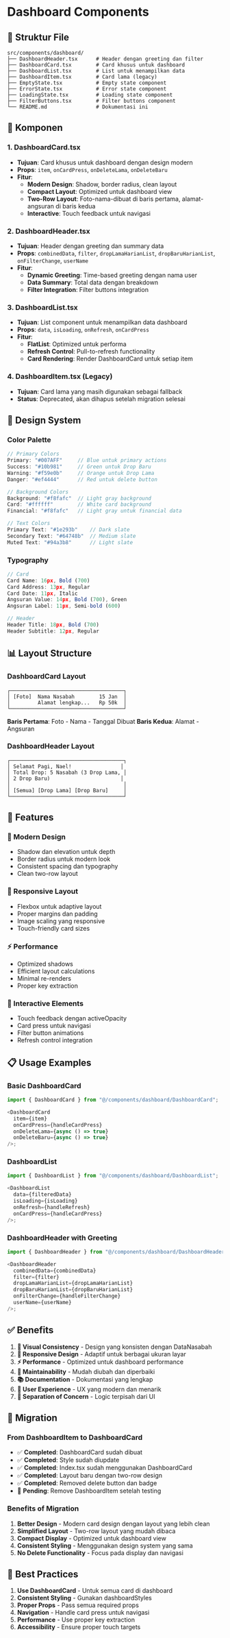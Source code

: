 # Dashboard Components

## 📁 **Struktur File**

```
src/components/dashboard/
├── DashboardHeader.tsx      # Header dengan greeting dan filter
├── DashboardCard.tsx        # Card khusus untuk dashboard
├── DashboardList.tsx        # List untuk menampilkan data
├── DashboardItem.tsx        # Card lama (legacy)
├── EmptyState.tsx           # Empty state component
├── ErrorState.tsx           # Error state component
├── LoadingState.tsx         # Loading state component
├── FilterButtons.tsx        # Filter buttons component
└── README.md                # Dokumentasi ini
```

## 🎯 **Komponen**

### **1. DashboardCard.tsx**

- **Tujuan**: Card khusus untuk dashboard dengan design modern
- **Props**: `item`, `onCardPress`, `onDeleteLama`, `onDeleteBaru`
- **Fitur**:
  - **Modern Design**: Shadow, border radius, clean layout
  - **Compact Layout**: Optimized untuk dashboard view
  - **Two-Row Layout**: Foto-nama-dibuat di baris pertama, alamat-angsuran di baris kedua
  - **Interactive**: Touch feedback untuk navigasi

### **2. DashboardHeader.tsx**

- **Tujuan**: Header dengan greeting dan summary data
- **Props**: `combinedData`, `filter`, `dropLamaHarianList`, `dropBaruHarianList`, `onFilterChange`, `userName`
- **Fitur**:
  - **Dynamic Greeting**: Time-based greeting dengan nama user
  - **Data Summary**: Total data dengan breakdown
  - **Filter Integration**: Filter buttons integration

### **3. DashboardList.tsx**

- **Tujuan**: List component untuk menampilkan data dashboard
- **Props**: `data`, `isLoading`, `onRefresh`, `onCardPress`
- **Fitur**:
  - **FlatList**: Optimized untuk performa
  - **Refresh Control**: Pull-to-refresh functionality
  - **Card Rendering**: Render DashboardCard untuk setiap item

### **4. DashboardItem.tsx** (Legacy)

- **Tujuan**: Card lama yang masih digunakan sebagai fallback
- **Status**: Deprecated, akan dihapus setelah migration selesai

## 🎨 **Design System**

### **Color Palette**

```typescript
// Primary Colors
Primary: "#007AFF"     // Blue untuk primary actions
Success: "#10b981"     // Green untuk Drop Baru
Warning: "#f59e0b"     // Orange untuk Drop Lama
Danger: "#ef4444"      // Red untuk delete button

// Background Colors
Background: "#f8fafc"  // Light gray background
Card: "#ffffff"        // White card background
Financial: "#f8fafc"   // Light gray untuk financial data

// Text Colors
Primary Text: "#1e293b"    // Dark slate
Secondary Text: "#64748b"  // Medium slate
Muted Text: "#94a3b8"      // Light slate
```

### **Typography**

```typescript
// Card
Card Name: 16px, Bold (700)
Card Address: 13px, Regular
Card Date: 11px, Italic
Angsuran Value: 14px, Bold (700), Green
Angsuran Label: 11px, Semi-bold (600)

// Header
Header Title: 18px, Bold (700)
Header Subtitle: 12px, Regular
```

## 📊 **Layout Structure**

### **DashboardCard Layout**

```
┌─────────────────────────────────────┐
│ [Foto]  Nama Nasabah        15 Jan  │
│         Alamat lengkap...   Rp 50k  │
└─────────────────────────────────────┘
```

**Baris Pertama**: Foto - Nama - Tanggal Dibuat
**Baris Kedua**: Alamat - Angsuran

### **DashboardHeader Layout**

```
┌─────────────────────────────────────┐
│ Selamat Pagi, Nael!                │
│ Total Drop: 5 Nasabah (3 Drop Lama, │
│ 2 Drop Baru)                       │
│                                     │
│ [Semua] [Drop Lama] [Drop Baru]     │
└─────────────────────────────────────┘
```

## 🔧 **Features**

### **🎯 Modern Design**

- Shadow dan elevation untuk depth
- Border radius untuk modern look
- Consistent spacing dan typography
- Clean two-row layout

### **📱 Responsive Layout**

- Flexbox untuk adaptive layout
- Proper margins dan padding
- Image scaling yang responsive
- Touch-friendly card sizes

### **⚡ Performance**

- Optimized shadows
- Efficient layout calculations
- Minimal re-renders
- Proper key extraction

### **🎨 Interactive Elements**

- Touch feedback dengan activeOpacity
- Card press untuk navigasi
- Filter button animations
- Refresh control integration

## 📋 **Usage Examples**

### **Basic DashboardCard**

```typescript
import { DashboardCard } from "@/components/dashboard/DashboardCard";

<DashboardCard
  item={item}
  onCardPress={handleCardPress}
  onDeleteLama={async () => true}
  onDeleteBaru={async () => true}
/>;
```

### **DashboardList**

```typescript
import { DashboardList } from "@/components/dashboard/DashboardList";

<DashboardList
  data={filteredData}
  isLoading={isLoading}
  onRefresh={handleRefresh}
  onCardPress={handleCardPress}
/>;
```

### **DashboardHeader with Greeting**

```typescript
import { DashboardHeader } from "@/components/dashboard/DashboardHeader";

<DashboardHeader
  combinedData={combinedData}
  filter={filter}
  dropLamaHarianList={dropLamaHarianList}
  dropBaruHarianList={dropBaruHarianList}
  onFilterChange={handleFilterChange}
  userName={userName}
/>;
```

## ✅ **Benefits**

1. **🎨 Visual Consistency** - Design yang konsisten dengan DataNasabah
2. **📱 Responsive Design** - Adaptif untuk berbagai ukuran layar
3. **⚡ Performance** - Optimized untuk dashboard performance
4. **🔧 Maintainability** - Mudah diubah dan diperbaiki
5. **📚 Documentation** - Dokumentasi yang lengkap
6. **🎯 User Experience** - UX yang modern dan menarik
7. **🔄 Separation of Concern** - Logic terpisah dari UI

## 🔄 **Migration**

### **From DashboardItem to DashboardCard**

- ✅ **Completed**: DashboardCard sudah dibuat
- ✅ **Completed**: Style sudah diupdate
- ✅ **Completed**: Index.tsx sudah menggunakan DashboardCard
- ✅ **Completed**: Layout baru dengan two-row design
- ✅ **Completed**: Removed delete button dan badge
- 🔄 **Pending**: Remove DashboardItem setelah testing

### **Benefits of Migration**

1. **Better Design** - Modern card design dengan layout yang lebih clean
2. **Simplified Layout** - Two-row layout yang mudah dibaca
3. **Compact Display** - Optimized untuk dashboard view
4. **Consistent Styling** - Menggunakan design system yang sama
5. **No Delete Functionality** - Focus pada display dan navigasi

## 🎯 **Best Practices**

1. **Use DashboardCard** - Untuk semua card di dashboard
2. **Consistent Styling** - Gunakan dashboardStyles
3. **Proper Props** - Pass semua required props
4. **Navigation** - Handle card press untuk navigasi
5. **Performance** - Use proper key extraction
6. **Accessibility** - Ensure proper touch targets
